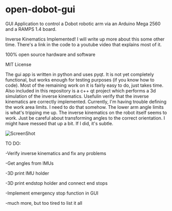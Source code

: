 # open-dobot-gui
GUI Application to control a Dobot robotic arm via an Arduino Mega 2560 and a RAMPS 1.4 board. 

Inverse Kinematics Implemented! I will write up more about this some other time. There's a link in the code to a youtube video that explains most of it.

100% open source hardware and software

MIT License

The gui app is written in python and uses pyqt. It is not yet completely functional, but works enough for testing purposes (if you know how to code). Most of the remaining work on it is fairly easy to do, just takes time. Also included in this repository is a c++ qt project which performs a 3d simulation of the inverse kinematics. Usefulin verify that the inverse kinematics are correctly implemented. Currently, I'm having trouble defining the work area limits. I need to do that somehow. The lower arm angle limits is what's tripping me up. The inverse kinematics on the robot itself seems to work. Just be careful about transforming angles to the correct orientation. I might have messed that up a bit. If I did, it's subtle. 

![ScreenShot](https://raw.github.com/mikef522/open-dobot-gui/master/opendobotgui1.png)

TO DO:

-Verify inverse kinematics and fix any problems

-Get angles from IMUs

-3D print IMU holder

-3D print endstop holder and connect end stops

-Implement emergency stop function in GUI

-much more, but too tired to list it all

